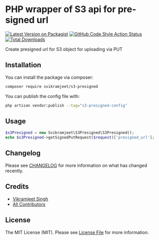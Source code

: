 # PHP wrapper of S3 api for pre-signed url

[![Latest Version on Packagist](https://img.shields.io/packagist/v/svikramjeet/s3-presigned.svg?style=flat-square)](https://packagist.org/packages/svikramjeet/s3-presigned)
[![GitHub Code Style Action Status](https://img.shields.io/github/actions/workflow/status/svikramjeet/s3-presigned/fix-php-code-style-issues.yml?branch=main&label=code%20style&style=flat-square)](https://github.com/svikramjeet/s3-presigned/actions?query=workflow%3A"Fix+PHP+code+style+issues"+branch%3Amain)
[![Total Downloads](https://img.shields.io/packagist/dt/svikramjeet/s3-presigned.svg?style=flat-square)](https://packagist.org/packages/svikramjeet/s3-presigned)

Create presigned url for S3 object for uploading via PUT


## Installation

You can install the package via composer:

```bash
composer require svikramjeet/s3-presigned
```

You can publish the config file with:

```bash
php artisan vendor:publish --tag="s3-presigned-config"
```


## Usage

```php
$s3Presigned = new Svikramjeet\S3Presigned\S3Presigned();
echo $s3Presigned->getSignedPutRequest($request)['presigned_url'];
```


## Changelog

Please see [CHANGELOG](CHANGELOG.md) for more information on what has changed recently.

## Credits

- [Vikramjeet Singh](https://github.com/svikramjeet)
- [All Contributors](../../contributors)

## License

The MIT License (MIT). Please see [License File](LICENSE.md) for more information.
